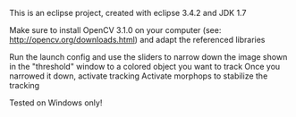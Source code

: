 This is an eclipse project, created with eclipse 3.4.2 and JDK 1.7 

Make sure to install OpenCV 3.1.0 on your computer
(see: http://opencv.org/downloads.html)
and adapt the referenced libraries

Run the launch config and use the sliders to narrow down 
the image shown in the "threshold" window to a colored object you want to track
Once you narrowed it down, activate tracking
Activate morphops to stabilize the tracking

Tested on Windows only!
